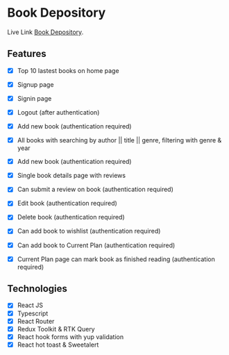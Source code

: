 # Book Depository

Live Link [Book Depository](https://booking-depository.vercel.app/).

## Features

- [x] Top 10 lastest books on home page
- [x] Signup page
- [x] Signin page
- [x] Logout (after authentication)
- [x] Add new book (authentication required)
- [x] All books with searching by author || title || genre, filtering with genre & year 
- [x] Add new book (authentication required)
- [x] Single book details page with reviews
- [x] Can submit a review on book (authentication required)
- [x] Edit book (authentication required)
- [x] Delete book (authentication required)
- [x] Can add book to wishlist (authentication required)
- [x] Can add book to Current Plan (authentication required)
- [x] Current Plan page can mark book as finished reading (authentication required)


## Technologies 
- [x] React JS
- [x] Typescript
- [x] React Router
- [x] Redux Toolkit & RTK Query
- [x] React hook forms with yup validation
- [x] React hot toast & Sweetalert
